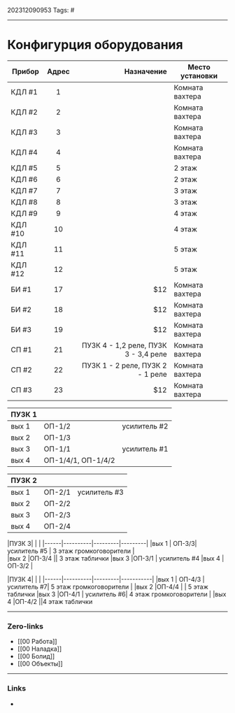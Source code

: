202312090953
Tags: #

---
# Конфигурция оборудования

| Прибор  | Адрес | Назначение |Место установки|
| --------|:-----:| -----:|--------|
| КДЛ #1  | 1     |  |Комната вахтера
| КДЛ #2  | 2     |   |Комната вахтера
| КДЛ #3  | 3     |    |Комната вахтера
| КДЛ #4  | 4     |     |Комната вахтера
| КДЛ #5  | 5     |    |2 этаж
| КДЛ #6  | 6     |    |2 этаж
| КДЛ #7  | 7     |    |3 этаж
| КДЛ #8  | 8     |    |3 этаж
| КДЛ #9  | 9     |    |4 этаж
| КДЛ #10 | 10    |    |4 этаж
| КДЛ #11 | 11    |    |5 этаж
| КДЛ #12 | 12    |    |5 этаж
| БИ #1   | 17    |   $12 |Комната вахтера
| БИ #2   | 18    |   $12 |Комната вахтера
| БИ #3   | 19    |   $12 |Комната вахтера
| СП #1   | 21    | ПУЗК 4 - 1,2 реле, ПУЗК 3 - 3,4 реле |Комната вахтера
| СП #2   | 22    | ПУЗК 1 - 2 реле, ПУЗК 2 - 1 реле |Комната вахтера
| СП #3   | 23    |   $12 |Комната вахтера


|ПУЗК 1| | |
|------|----------|---------|
|вых 1 | ОП-1/2 | усилитель #2  |         
|вых 2 |ОП-1/3 | 
|вых 3 |ОП-1/1 | усилитель #1
|вых 4 |ОП-1/4/1, ОП-1/4/2  | 

|ПУЗК 2| | |
|------|----------|---------|
|вых 1 | ОП-2/1 | усилитель #3 |         
|вых 2 |ОП-2/2 | 
|вых 3 |ОП-2/3 | 
|вых 4 |ОП-2/4 |

|ПУЗК 3| | |
|------|----------|---------|---------|
|вых 1 | ОП-3/3| усилитель #5 | 3 этаж громкоговорители |         
|вых 2 |ОП-3/4 || 3 этаж таблички
|вых 3 |ОП-3/1 | усилитель #4
|вых 4 |ОП-3/2 |

|ПУЗК 4| | |
|------|----------|---------|-----------|
|вых 1 | ОП-4/3 | усилитель #7| 5 этаж громкоговорители |
|вых 2 |ОП-4/4 | |  5 этаж таблички
|вых 3 |ОП-4/1 | усилитель #6| 4 этаж громкоговорители |
|вых 4 |ОП-4/2  ||4 этаж таблички

---
### Zero-links

- [[00 Работа]]
- [[00 Наладка]]
- [[00 Болид]]
- [[00 Объекты]]

---
### Links

-